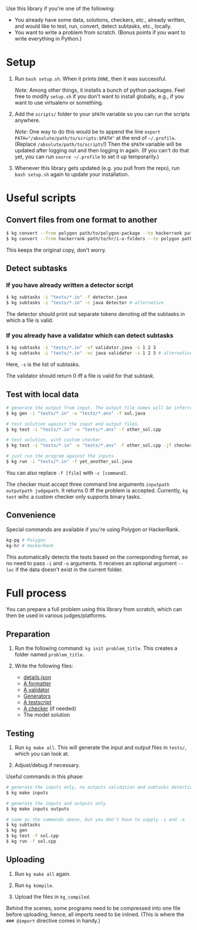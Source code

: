 Use this library if you're one of the following:

- You already have some data, solutions, checkers, etc., already written, and would like to test, run, convert, detect subtasks, etc., locally.
- You want to write a problem from scratch. (Bonus points if you want to write everything in Python.)



# Setup

1. Run `bash setup.sh`. When it prints `DONE`, then it was successful.

    *Note:* Among other things, it installs a bunch of python packages. Feel free to modify `setup.sh` if you don't want to install globally, e.g., if you want to use virtualenv or something. 

2. Add the `scripts/` folder to your `$PATH` variable so you can run the scripts anywhere.

    *Note:* One way to do this would be to append the line `export PATH="/absolute/path/to/scripts:$PATH"` at the end of `~/.profile`. (Replace `/absolute/path/to/scripts`!) Then the `$PATH` variable will be updated after logging out and then logging in again. (If you can't do that yet, you can run `source ~/.profile` to set it up temporarily.)

3. Whenever this library gets updated (e.g. you pull from the repo), run `bash setup.sh` again to update your installation.




# Useful scripts

## Convert files from one format to another

```bash
$ kg convert --from polygon path/to/polygon-package --to hackerrank path/to/hr/i-o-folders
$ kg convert --from hackerrank path/to/hr/i-o-folders --to polygon path/to/polygon-package
```

This keeps the original copy, don't worry.


## Detect subtasks


### If you have already written a detector script

```bash
$ kg subtasks -i "tests/*.in" -f detector.java
$ kg subtasks -i "tests/*.in" -c java detector # alternative
```

The detector should print out separate tokens denoting *all* the subtasks in which a file is valid.


### If you already have a validator which can detect subtasks
```bash
$ kg subtasks -i "tests/*.in" -vf validator.java -s 1 2 3
$ kg subtasks -i "tests/*.in" -vc java validator -s 1 2 3 # alternative
```

Here, `-s` is the list of subtasks. 

The validator should return 0 iff a file is valid for that subtask.


## Test with local data

```bash
# generate the output from input. The output file names will be inferred from the patterns.
$ kg gen -i "tests/*.in" -o "tests/*.ans" -f sol.java

# test solution against the input and output files.
$ kg test -i "tests/*.in" -o "tests/*.ans" -f other_sol.cpp

# test solution, with custom checker
$ kg test -i "tests/*.in" -o "tests/*.ans" -f other_sol.cpp -jf checker.cpp

# just run the program against the inputs
$ kg run -i "tests/*.in" -f yet_another_sol.java
```

You can also replace `-f [file]` with `-c [command]`.


The checker must accept three command line arguments `inputpath outputpath judgepath`. It returns 0 iff the problem is accepted. Currently, `kg test` wihc a custom checker only supports binary tasks. 


## Convenience  

Special commands are available if you're using Polygon or HackerRank.

```bash
kg-pg # Polygon
kg-hr # HackerRank
```

This automatically detects the tests based on the corresponding format, so no need to pass `-i` and `-o` arguments. It receives an optional argument `--loc` if the data doesn't exist in the current folder.


# Full process

You can prepare a full problem using this library from scratch, which can then be used in various judges/platforms.

## Preparation

1. Run the following command: `kg init problem_title`. This creates a folder named `problem_title`.

2. Write the following files:

    - [details.json](docs/preparation.md#details.json)
    - [A formatter](docs/preparation.md#Formatters)
    - [A validator](docs/preparation.md#Validators)
    - [Generators](docs/preparation.md#Generators)
    - [A testscript](docs/preparation.md#Testscript)
    - [A checker](docs/preparation.md#Checkers) (if needed)
    - The model solution

## Testing  

1. Run `kg make all`. This will generate the input and output files in `tests/`, which you can look at.

2. Adjust/debug if necessary. 

Useful commands in this phase:

```bash
# generate the inputs only, no outputs validation and subtasks detection
$ kg make inputs

# generate the inputs and outputs only
$ kg make inputs outputs

# same as the commands above, but you don't have to supply -i and -o
$ kg subtasks
$ kg gen
$ kg test -f sol.cpp
$ kg run -f sol.cpp
```

## Uploading

1. Run `kg make all` again.  

2. Run `kg kompile`.  

3. Upload the files in `kg_compiled`.  

Behind the scenes, some programs need to be compressed into one file before uploading, hence, all imports need to be inlined. (This is where the `### @import` directive comes in handy.)

